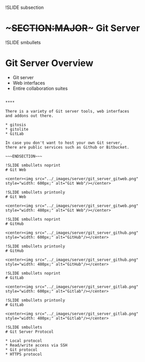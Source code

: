 !SLIDE subsection
# ~~~SECTION:MAJOR~~~ Git Server

!SLIDE smbullets
# Git Server Overview

* Git server
* Web interfaces
* Entire collaboration suites


~~~SECTION:handouts~~~

****

There is a variety of Git server tools, web interfaces
and addons out there.

* gitosis
* gitolite
* GitLab

In case you don't want to host your own Git server,
there are public services such as Github or Bitbucket.

~~~ENDSECTION~~~

!SLIDE smbullets noprint
# Git Web

<center><img src="../_images/server/git_server_gitweb.png" style="width: 600px;" alt="Git Web"/></center>

!SLIDE smbullets printonly
# Git Web

<center><img src="../_images/server/git_server_gitweb.png" style="width: 480px;" alt="Git Web"/></center>

!SLIDE smbullets noprint
# GitHub

<center><img src="../_images/server/git_server_github.png" style="width: 600px;" alt="GitHub"/></center>

!SLIDE smbullets printonly
# GitHub

<center><img src="../_images/server/git_server_github.png" style="width: 480px;" alt="GitHub"/></center>

!SLIDE smbullets noprint
# GitLab

<center><img src="../_images/server/git_server_gitlab.png" style="width: 600px;" alt="Gitlab"/></center>

!SLIDE smbullets printonly
# GitLab

<center><img src="../_images/server/git_server_gitlab.png" style="width: 480px;" alt="Gitlab"/></center>

!SLIDE smbullets
# Git Server Protocol

* Local protocol
* Read/write access via SSH
* Git protocol
* HTTPS protocol

